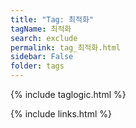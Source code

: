 ```yaml
---
title: "Tag: 최적화"
tagName: 최적화
search: exclude
permalink: tag_최적화.html
sidebar: False
folder: tags
---
```

{% include taglogic.html %}

{% include links.html %}
